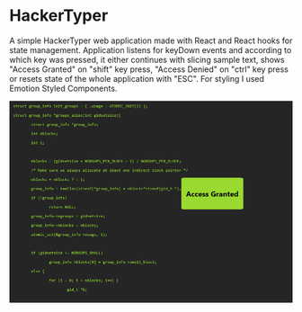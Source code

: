 # HackerTyper

A simple HackerTyper web application made with React and React hooks for state
management. Application listens for keyDown events and according to which key was
pressed, it either continues with slicing sample text, shows "Access Granted" on
"shift" key press, "Access Denied" on "ctrl" key press or resets state of
the whole application with "ESC". For styling I used Emotion Styled Components.

![](../images/Hackertyper.png)
